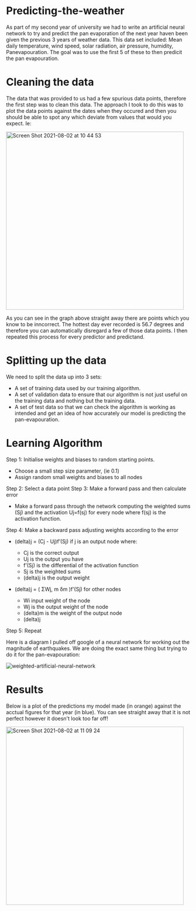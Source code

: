 # Predicting-the-weather
As part of my second year of university we had to write an artificial neural network to try and predict the pan evaporation of the next year haven been given the previous 3 years of weather data. This data set included: Mean daily temperature, wind speed, solar radiation, air pressure, humidity, Panevapouration. The goal was to use the first 5 of these to then predicit the pan evapouration. 

# Cleaning the data

The data that was provided to us had a few spurious data points, therefore the first step was to clean this data. The approach I took to do this was to plot the data points against the dates when they occured and then you should be able to spot any which deviate from values that would you expect. Ie:

<img width="485" alt="Screen Shot 2021-08-02 at 10 44 53" src="https://user-images.githubusercontent.com/62481908/127841402-030c9e28-f76f-4a82-8c63-3898336276ad.png">

As you can see in the graph above straight away there are points which you know to be inncorrect. The hottest day ever recorded is 56.7 degrees and therefore you can automatically disregard a few of those data points. I then repeated this process for every predictor and predictand. 

# Splitting up the data

We need to split the data up into 3 sets:

- A set of training data used by our training algorithm.
- A set of validation data to ensure that our algorithm is not just useful on the training
data and nothing but the training data.
- A set of test data so that we can check the algorithm is working as intended and get an idea of how accurately our model is predicting the pan-evapouration.


# Learning Algorithm

Step 1: Initialise weights and biases to random starting points.

- Choose a small step size parameter, (ie 0.1)
- Assign random small weights and biases to all nodes

Step 2: Select a data point
Step 3: Make a forward pass and then calculate error

- Make a forward pass through the network computing the weighted sums (Sj)
and the activation Uj=f(sj) for every node where f(sj) is the activation function.

Step 4: Make a backward pass adjusting weights according to the error

- (delta)j = (Cj - Uj)f’(Sj) if j is an output node where:
  - Cj is the correct output
  - Uj is the output you have
  - f’(Sj) is the differential of the activation function
  - Sj is the weighted sums
  - (delta)j is the output weight
 
- (delta)j = ( ΣWj, m δm )f’(Sj) for other nodes
  - Wi input weight of the node
  - Wj is the output weight of the node
  - (delta)m is the weight of the output node
  - (delta)j
  
Step 5: Repeat

Here is a diagram I pulled off google of a neural network for working out the magnitude of earthquakes. We are doing the exact same thing but trying to do it for the pan-evapouration:

![weighted-artificial-neural-network](https://user-images.githubusercontent.com/62481908/127844821-965d84ab-9783-4162-8928-fc28be336923.jpg)

# Results 
Below is a plot of the predictions my model made (in orange) against the acctual figures for that year (in blue). You can see straight away that it is not perfect however it doesn't look too far off! 

<img width="485" alt="Screen Shot 2021-08-02 at 11 09 24" src="https://user-images.githubusercontent.com/62481908/127844938-16110404-cd7d-4191-baaa-fa67c89b5b99.png">

